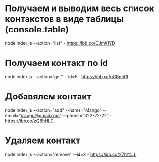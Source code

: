 # Получаем и выводим весь список контакстов в виде таблицы (console.table)

node index.js --action="list" - https://ibb.co/CJm01YD

# Получаем контакт по id

node index.js --action="get" --id=5 - https://ibb.co/qCBnbRt

# Добавялем контакт

node index.js --action="add" --name="Mango" --email="mango@gmail.com" --phone="322-22-22" - https://ibb.co/zQ8hHLD

# Удаляем контакт

node index.js --action="remove" --id=3 - https://ibb.co/27hY4LL

